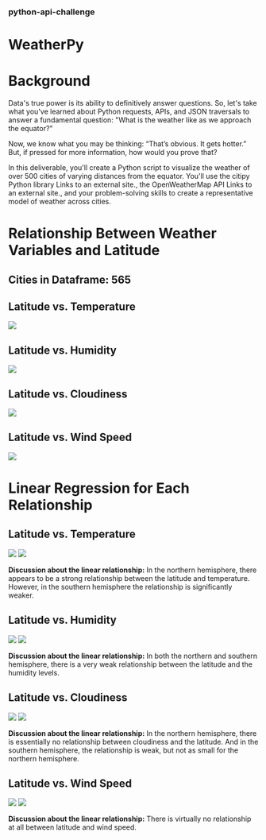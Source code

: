 ### python-api-challenge
# WeatherPy

# Background
Data's true power is its ability to definitively answer questions. So, let's take what you've learned about Python requests, APIs, and JSON traversals to answer a fundamental question: "What is the weather like as we approach the equator?"

Now, we know what you may be thinking: “That’s obvious. It gets hotter.” But, if pressed for more information, how would you prove that?

In this deliverable, you'll create a Python script to visualize the weather of over 500 cities of varying distances from the equator. You'll use the citipy Python library Links to an external site., the OpenWeatherMap API Links to an external site., and your problem-solving skills to create a representative model of weather across cities.

# Relationship Between Weather Variables and Latitude
## Cities in Dataframe: 565
## Latitude vs. Temperature
![](WeatherPy/output_data/Fig9.png)

## Latitude vs. Humidity
![](WeatherPy/output_data/Fig10.png)

## Latitude vs. Cloudiness
![](WeatherPy/output_data/Fig11.png)

## Latitude vs. Wind Speed
![](WeatherPy/output_data/Fig12.png)

# Linear Regression for Each Relationship

## Latitude vs. Temperature
![](WeatherPy/output_data/Fig1.png)
![](WeatherPy/output_data/Fig2.png)

**Discussion about the linear relationship:** In the northern hemisphere, there appears to be a strong relationship between the latitude and temperature. However, in the southern hemisphere the relationship is significantly weaker.

## Latitude vs. Humidity
![](WeatherPy/output_data/Fig3.png)
![](WeatherPy/output_data/Fig4.png)

**Discussion about the linear relationship:** In both the northern and southern hemisphere, there is a very weak relationship between the latitude and the humidity levels.

## Latitude vs. Cloudiness
![](WeatherPy/output_data/Fig5.png)
![](WeatherPy/output_data/Fig6.png)

**Discussion about the linear relationship:** In the northern hemisphere, there is essentially no relationship between cloudiness and the latitude. And in the southern hemisphere, the relationship is weak, but not as small for the northern hemisphere.

## Latitude vs. Wind Speed
![](WeatherPy/output_data/Fig7.png)
![](WeatherPy/output_data/Fig8.png)

**Discussion about the linear relationship:** There is virtually no relationship at all between latitude and wind speed.
